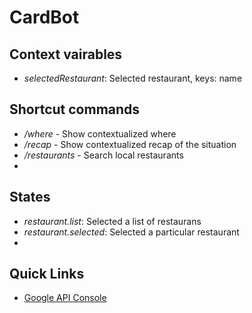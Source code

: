 CardBot
=======

## Context vairables

- _selectedRestaurant_: Selected restaurant, keys: name


## Shortcut commands

- _/where_ - Show contextualized where
- _/recap_ - Show contextualized recap of the situation
- _/restaurants_ - Search local restaurants
- 

## States

- _restaurant.list_: Selected a list of restaurans
- _restaurant.selected_: Selected a particular restaurant
- 

## Quick Links

- [Google API Console](https://console.developers.google.com)